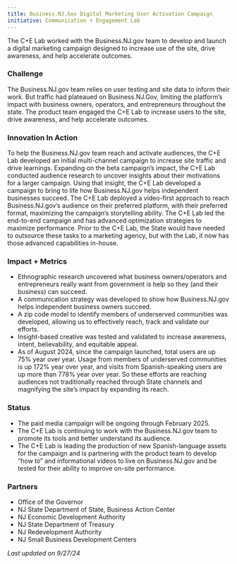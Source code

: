 ```yaml
---
title: Business.NJ.Gov Digital Marketing User Activation Campaign
initiative: Communication + Engagement Lab
---
```


The C+E Lab worked with the Business.NJ.gov team to develop and launch a digital marketing campaign designed to increase use of the site, drive awareness, and help accelerate outcomes.

### Challenge
The Business.NJ.gov team relies on user testing and site data to inform their work. But traffic had plateaued on Business.NJ.Gov, limiting the platform’s impact with business owners, operators, and entrepreneurs throughout the state. The product team engaged the C+E Lab to increase users to the site, drive awareness, and help accelerate outcomes.

### Innovation In Action
To help the Business.NJ.gov team reach and activate audiences, the C+E Lab developed an initial multi-channel campaign to increase site traffic and drive learnings. Expanding on the beta campaign’s impact, the C+E Lab conducted audience research to uncover insights about their motivations for a larger campaign. Using that insight, the C+E Lab developed a campaign to bring to life how Business.NJ.gov helps independent businesses succeed. The C+E Lab deployed a video-first approach to reach Business.NJ.gov’s audience on their preferred platform, with their preferred format, maximizing the campaign’s storytelling ability. The C+E Lab led the end-to-end campaign and has advanced  optimization strategies to maximize performance. Prior to the C+E Lab, the State would have needed to outsource these tasks to a marketing agency, but with the Lab, it now has those advanced capabilities in-house.

### Impact + Metrics

-   Ethnographic research uncovered what business owners/operators and entrepreneurs really want from government is help so they (and their business) can succeed.
-   A communication strategy was developed to show how Business.NJ.gov helps independent business owners succeed.
- A zip code model to identify members of underserved communities was developed, allowing us to effectively reach, track and validate our efforts.
- Insight-based creative was tested and validated to increase awareness, intent, believability, and equitable appeal.
- As of August 2024, since the campaign launched, total users are up 75% year over year. Usage from members of underserved communities is up 172% year over year, and visits from Spanish-speaking users are up more than 778% year over year. So these efforts are reaching audiences not traditionally reached through State channels and magnifying the site’s impact by expanding its reach.


### Status

-   The paid media campaign will be ongoing through February 2025.
-   The C+E Lab is continuing to work with the Business.NJ.gov team to promote its tools and better understand its audience.
-   The C+E Lab is leading the production of new Spanish-language assets for the campaign and is partnering with the product team to develop “how to” and informational videos to live on Business.NJ.gov and be tested for their ability to improve on-site performance.
 

### Partners

-   Office of the Governor
-   NJ State Department of State, Business Action Center
-   NJ Economic Development Authority
-   NJ State Department of Treasury
-   NJ Redevelopment Authority
-   NJ Small Business Development Centers

*Last updated on 9/27/24*
